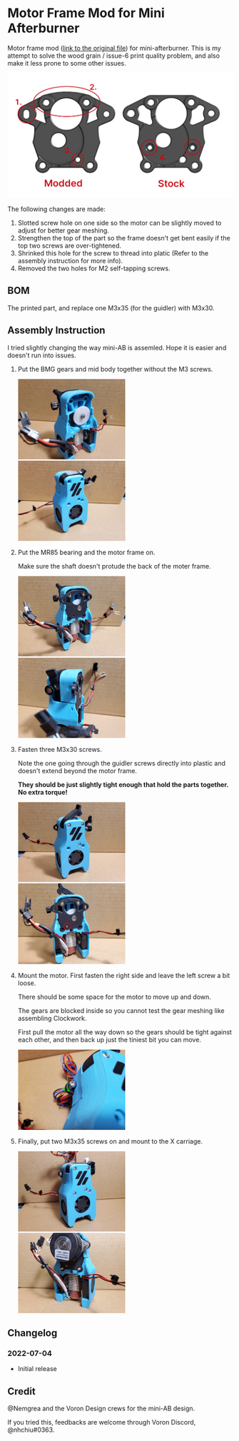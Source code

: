 # Motor Frame Mod for Mini Afterburner

Motor frame mod ([link to the original file](https://github.com/VoronDesign/Voron-0/blob/Voron0.1/STLs/Toolheads/Mini_Afterburner/Motor_Frame_x1.stl)) for mini-afterburner.
This is my attempt to solve the wood grain / issue-6 print quality problem, and also make it less prone to some other issues.

![Changes](./Images/motor_frame.png)

The following changes are made:

1. Slotted screw hole on one side so the motor can be slightly moved to adjust for better gear meshing.
2. Strengthen the top of the part so the frame doesn't get bent easily if the top two screws are over-tightened.
3. Shrinked this hole for the screw to thread into platic (Refer to the assembly instruction for more info).
4. Removed the two holes for M2 self-tapping screws.

## BOM

The printed part, and replace one M3x35 (for the guidler) with M3x30.

## Assembly Instruction

I tried slightly changing the way mini-AB is assemled.
Hope it is easier and doesn't run into issues.

1. Put the BMG gears and mid body together without the M3 screws.

   <img src="./Images/1.jpg" width="50%">
   <img src="./Images/2.jpg" width="50%">

2. Put the MR85 bearing and the motor frame on.

   Make sure the shaft doesn't protude the back of the moter frame.

   <img src="./Images/3.jpg" width="50%">
   <img src="./Images/4.jpg" width="50%">

3. Fasten three M3x30 screws.

   Note the one going through the guidler screws directly into plastic and doesn't extend beyond the motor frame.

   **They should be just slightly tight enough that hold the parts together. No extra torque!**

   <img src="./Images/5.jpg" width="50%">
   <img src="./Images/6.jpg" width="50%">

4. Mount the motor. First fasten the right side and leave the left screw a bit loose.

   There should be some space for the motor to move up and down.

   The gears are blocked inside so you cannot test the gear meshing like assembling Clockwork.

   First pull the motor all the way down so the gears should be tight against each other, and then back up just the tiniest bit you can move.

   <img src="./Images/7.jpg" width="50%">

5. Finally, put two M3x35 screws on and mount to the X carriage.

   <img src="./Images/8.jpg" width="50%">
   <img src="./Images/9.jpg" width="50%">

## Changelog

### 2022-07-04

- Initial release

## Credit

@Nemgrea and the Voron Design crews for the mini-AB design.

If you tried this, feedbacks are welcome through Voron Discord, @nhchiu#0363.
